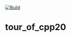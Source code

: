 [![Build](https://github.com/thebigG/tour_of_cpp20/actions/workflows/ci.yaml/badge.svg)](https://github.com/thebigG/tour_of_cpp20/actions/workflows/ci.yaml)
# tour_of_cpp20